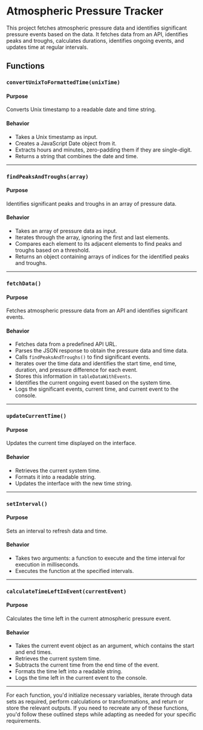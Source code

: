 # Atmospheric Pressure Tracker

This project fetches atmospheric pressure data and identifies significant pressure events based on the data. It fetches data from an API, identifies peaks and troughs, calculates durations, identifies ongoing events, and updates time at regular intervals.

## Functions

### `convertUnixToFormattedTime(unixTime)`

#### Purpose
Converts Unix timestamp to a readable date and time string.

#### Behavior
- Takes a Unix timestamp as input.
- Creates a JavaScript Date object from it.
- Extracts hours and minutes, zero-padding them if they are single-digit.
- Returns a string that combines the date and time.

---

### `findPeaksAndTroughs(array)`

#### Purpose
Identifies significant peaks and troughs in an array of pressure data.

#### Behavior
- Takes an array of pressure data as input.
- Iterates through the array, ignoring the first and last elements.
- Compares each element to its adjacent elements to find peaks and troughs based on a threshold.
- Returns an object containing arrays of indices for the identified peaks and troughs.

---

### `fetchData()`

#### Purpose
Fetches atmospheric pressure data from an API and identifies significant events.

#### Behavior
- Fetches data from a predefined API URL.
- Parses the JSON response to obtain the pressure data and time data.
- Calls `findPeaksAndTroughs()` to find significant events.
- Iterates over the time data and identifies the start time, end time, duration, and pressure difference for each event.
- Stores this information in `tableDataWithEvents`.
- Identifies the current ongoing event based on the system time.
- Logs the significant events, current time, and current event to the console.

---

### `updateCurrentTime()`

#### Purpose
Updates the current time displayed on the interface.

#### Behavior
- Retrieves the current system time.
- Formats it into a readable string.
- Updates the interface with the new time string.

---

### `setInterval()`

#### Purpose
Sets an interval to refresh data and time.

#### Behavior
- Takes two arguments: a function to execute and the time interval for execution in milliseconds.
- Executes the function at the specified intervals.

---

### `calculateTimeLeftInEvent(currentEvent)`

#### Purpose
Calculates the time left in the current atmospheric pressure event.

#### Behavior
- Takes the current event object as an argument, which contains the start and end times.
- Retrieves the current system time.
- Subtracts the current time from the end time of the event.
- Formats the time left into a readable string.
- Logs the time left in the current event to the console.

---


For each function, you'd initialize necessary variables, iterate through data sets as required, perform calculations or transformations, and return or store the relevant outputs. If you need to recreate any of these functions, you'd follow these outlined steps while adapting as needed for your specific requirements.
